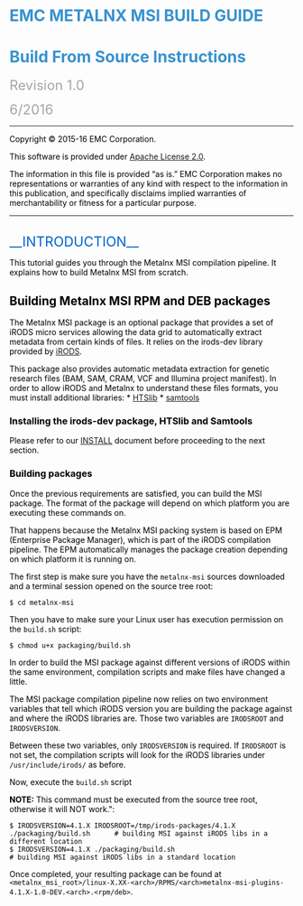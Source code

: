 <font color="#3892CF"> EMC METALNX MSI BUILD GUIDE
==================================================

<font color="#3892CF"> Build From Source Instructions
=====================================================

<font color="#A6A6A6"> <font size=+2> Revision 1.0

6/2016 </font>

----------------------------------

<font color="#000000">
Copyright © 2015-16 EMC Corporation.

This software is provided under [Apache License 2.0](http://www.apache.org/licenses/LICENSE-2.0).

The information in this file is provided “as is.” EMC Corporation makes no representations or warranties of any kind with respect to the information in this publication, and specifically disclaims implied warranties of merchantability or fitness for a particular purpose. 

-------------------------------- 

<br>
<font color="#0066CC"> <font size=+2> __INTRODUCTION__ </font>

<font color="#000000"> <a name="Introduction"></a>

This tutorial guides you through the Metalnx MSI compilation pipeline. It explains how to build Metalnx MSI from scratch.

## Building Metalnx MSI RPM and DEB packages

The Metalnx MSI package is an optional package that provides a set of iRODS micro services allowing the data grid to automatically extract metadata from certain kinds of files. It relies on the irods-dev library provided by  [iRODS][irods-dev-download].

This package also provides automatic metadata extraction for genetic research files (BAM, SAM, CRAM, VCF and Illumina project manifest). In order to allow iRODS and Metalnx to understand these files formats, you must install additional libraries:
    * [HTSlib][htslib-download]
	* [samtools][samtools-download]

### Installing the irods-dev package, HTSlib and Samtools

Please refer to our [INSTALL](INSTALL.md) document before proceeding to the next section.

### Building packages

Once the previous requirements are satisfied, you can build the MSI package. The format of the package will depend on which platform you are executing these commands on. 

That happens because the Metalnx MSI packing system is based on EPM (Enterprise Package Manager), which is part of the iRODS compilation pipeline. The EPM automatically manages the package creation depending on which platform it is running on.

The first step is make sure you have the `metalnx-msi` sources downloaded and a terminal session opened on the source tree root:

    $ cd metalnx-msi
	
Then you have to make sure your Linux user has execution permission on the `build.sh` script:

    $ chmod u+x packaging/build.sh
	
In order to build the MSI package against different versions of iRODS within the same environment, compilation scripts and make files have changed a little. 

The MSI package compilation pipeline now relies on two environment variables that tell which iRODS version you are building the package against and where the iRODS libraries are. Those two variables are `IRODSROOT` and `IRODSVERSION`.

Between these two variables, only `IRODSVERSION` is required. If `IRODSROOT` is not set, the compilation scripts will look for the iRODS libraries under `/usr/include/irods/` as before.
	
Now, execute the `build.sh` script

**NOTE:** This command must be executed from the source tree root, otherwise it will NOT work.":

	$ IRODSVERSION=4.1.X IRODSROOT=/tmp/irods-packages/4.1.X ./packaging/build.sh      # building MSI against iRODS libs in a different location
    $ IRODSVERSION=4.1.X ./packaging/build.sh                                           # building MSI against iRODS libs in a standard location

Once completed, your resulting package can be found at `<metalnx_msi_root>/linux-X.XX-<arch>/RPMS/<arch>metalnx-msi-plugins-4.1.X-1.0-DEV.<arch>.<rpm/deb>`.

[irods-dev-download]: http://irods.org/download/
[htslib-download]: https://github.com/samtools/htslib/releases/download/1.3.1/htslib-1.3.1.tar.bz2
[samtools-download]: https://github.com/samtools/samtools/releases/download/1.3.1/samtools-1.3.1.tar.bz2
